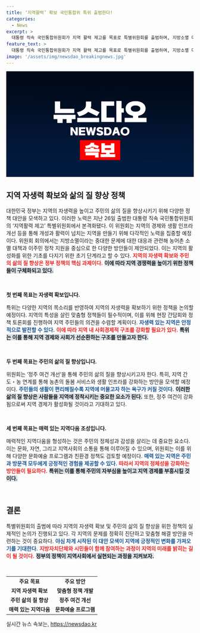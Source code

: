 ```yaml
---
title: ‘지역활력’ 확보 국민통합위 특위 출범한다!
categories:
  - News
excerpt: >
  대통령 직속 국민통합위원회가 지역 활력 제고를 목표로 특별위원회를 출범하며, 지방소멸 대응과 규제 혁신 방안을 모색합니다. 지역의 자생력과 주민 삶의 질 향상을 위한 정책 대안이 그 핵심입니다. 클릭하여 지역의 미래를 함께 고민해보세요!
feature_text: >
  대통령 직속 국민통합위원회가 지역 활력 제고를 목표로 특별위원회를 출범하며, 지방소멸 대응과 규제 혁신 방안을 모색합니다. 지역의 자생력과 주민 삶의 질 향상을 위한 정책 대안이 그 핵심입니다. 클릭하여 지역의 미래를 함께 고민해보세요!
image: '/assets/img/newsdao_breakingnews.jpg'
---
```


<p><img src="/assets/img/newsdao_breakingnews.jpg" alt="ranknews 속보" /></p>

<h2 data-ke-size="size26">지역 자생력 확보와 삶의 질 향상 정책</h2>

<p data-ke-size="size16">대한민국 정부는 지역의 자생력을 높이고 주민의 삶의 질을 향상시키기 위해 다양한 정책 대안을 모색하고 있다. 이러한 노력은 지난 26일 출범한 대통령 직속 국민통합위원회의 ‘지역활력 제고’ 특별위원회에서 본격화됐다. 이 위원회는 지역의 경제와 생활 인프라 개선 등을 통해 개성과 활력이 넘치는 지역을 만들기 위해 다각적인 노력을 집중할 예정이다. 위원회 회의에서는 지방소멸이라는 중대한 문제에 대한 대응과 관련해 농어촌 소멸 대책과 이주민 정착 지원을 중심으로 한 다양한 방안들이 제안되었다. 이는 지역의 활성화를 위한 기초를 다지기 위한 초기 단계라고 할 수 있다. <b><span style="color: #ee2323;">지역의 자생력 확보와 주민의 삶의 질 향상은 정부 정책의 핵심 과제이다.</span></b> <b><span style="background-color: #21538527;">이에 따라 지역 경쟁력을 높이기 위한 정책들이 구체화되고 있다.</span></b></p>

<p data-ke-size="size16">&nbsp;</p>

<p><b>첫 번째 목표는 자생력 확보입니다.</b></p>

<p data-ke-size="size16">특위는 다양한 지역의 목소리를 반영하여 지역의 자생력을 확보하기 위한 정책을 논의할 예정이다. 지역의 특성을 살린 맞춤형 정책들이 필수적이며, 이를 위해 현장 간담회와 정책 토론회를 진행하여 지역 주민들의 의견을 수렴할 계획이다. <b><span style="color: #1a5490;">자생력 있는 지역은 안정적으로 발전할 수 있다.</span></b> <b><span style="color: #ee2323;">이에 따라 지역 내 사회경제적 구조를 강화할 필요가 있다.</span></b> <b><span style="background-color: #21538527;">특위는 이를 통해 지역 경제와 사회가 선순환하는 구조를 만들고자 한다.</span></b></p>

<p data-ke-size="size16">&nbsp;</p>

<p><b>두 번째 목표는 주민의 삶의 질 향상입니다.</b></p>

<p data-ke-size="size16">위원회는 ‘정주 여건 개선’을 통해 주민의 삶의 질을 향상시키고자 한다. 특히, 지역 간 도・농 연계를 통해 농촌의 돌봄 서비스와 생활 인프라를 강화하는 방안을 모색할 예정이다. <b><span style="color: #1a5490;">주민들의 생활이 편리해질수록 지역에 머물고자 하는 욕구가 커질 것이다.</span></b> <b><span style="background-color: #21538527;">이러한 삶의 질 향상은 사람들을 지역에 정착시키는 중요한 요소가 된다.</span></b> 또한, 정주 여건이 강화됨으로써 지역 경제가 활성화될 것이라고 기대하고 있다.</p>

<p data-ke-size="size16">&nbsp;</p>

<p><b>세 번째 목표는 매력 있는 지역다움 조성입니다.</b></p>

<p data-ke-size="size16">매력적인 지역다움을 형성하는 것은 주민의 정체성과 감성을 살리는 데 중요한 요소다. 이는 문화, 자연, 그리고 지역사회의 소통을 통해 이루어질 수 있으며, 위원회는 이를 위해 다양한 문화예술 프로그램과 친환경 정책도 검토할 예정이다. <b><span style="color: #1a5490;">매력 있는 지역은 주민과 방문객 모두에게 긍정적인 경험을 제공할 수 있다.</span></b> <b><span style="color: #ee2323;">따라서 지역의 정체성을 강화하는 방안들이 필요하다.</span></b> <b><span style="background-color: #21538527;">특위는 이를 통해 주민의 자부심을 높이고 지역 경제를 부흥시킬 것이다.</span></b></p>

<p data-ke-size="size16">&nbsp;</p>

<h2 data-ke-size="size26">결론</h2>

<p data-ke-size="size16">특별위원회의 출범에 따라 지역의 자생력 확보 및 주민의 삶의 질 향상을 위한 정책의 실제적인 논의가 진행되고 있다. 각 지역의 문제를 정확히 진단하고 맞춤형 해결 방안을 마련하는 것이 중요하다. <b><span style="color: #1a5490;">야심 차게 시작된 이 대안 모색이 지역에 긍정적인 변화를 가져오기를 기대한다.</span></b> <b><span style="color: #ee2323;">지방자치단체와 시민들이 함께 참여하는 과정이 지역의 미래를 밝히는 길이 될 것이다.</span></b> <b><span style="background-color: #21538527;">정부의 정책이 지역사회에서 실현되는 과정을 지켜보자.</span></b></p> 

<p data-ke-size="size16">&nbsp;</p> 

<table style="width: 100%;">
    <tbody>
        <tr>
            <td style="text-align: center; height: 17px;"><b>주요 목표</b></td>
            <td style="text-align: center; height: 17px;"><b>주요 방안</b></td>
        </tr>
        <tr>
            <td style="text-align: center; height: 17px;"><b>지역 자생력 확보</b></td>
            <td style="text-align: center; height: 17px;"><b>맞춤형 정책 개발</b></td>
        </tr>
        <tr>
            <td style="text-align: center; height: 17px;"><b>주민 삶의 질 향상</b></td>
            <td style="text-align: center; height: 17px;"><b>정주 여건 개선</b></td>
        </tr>
        <tr>
            <td style="text-align: center; height: 17px;"><b>매력 있는 지역다움</b></td>
            <td style="text-align: center; height: 17px;"><b>문화예술 프로그램</b></td>
        </tr>
    </tbody>
</table>

<p data-ke-size="size16"></p>
실시간 뉴스 속보는, <a href="https://newsdao.kr" rel="dofollow">https://newsdao.kr</a>


